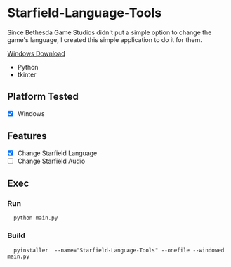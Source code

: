 # Starfield-Language-Tools
Since Bethesda Game Studios didn't put a simple option to change the game's language, I created this simple application to do it for them.

[Windows Download](https://github.com/gustavofalcao1/Starfield-Language-Tools/releases)

* Python
* tkinter

## Platform Tested
- [x] Windows

## Features
- [x] Change Starfield Language
- [ ] Change Starfield Audio

## Exec
### Run
```
  python main.py
```
### Build
```
  pyinstaller  --name="Starfield-Language-Tools" --onefile --windowed main.py
```

<!-- ## Screenshots
<p align="center">
  <img src="screenshots/00.png" alt="BTS") width="300"/>
</p> -->

